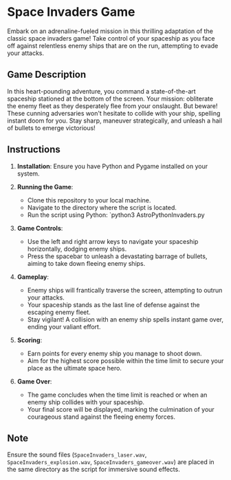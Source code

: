 # Space Invaders Game

Embark on an adrenaline-fueled mission in this thrilling adaptation of the classic space invaders game! Take control of your spaceship as you face off against relentless enemy ships that are on the run, attempting to evade your attacks.

## Game Description

In this heart-pounding adventure, you command a state-of-the-art spaceship stationed at the bottom of the screen. Your mission: obliterate the enemy fleet as they desperately flee from your onslaught. But beware! These cunning adversaries won't hesitate to collide with your ship, spelling instant doom for you. Stay sharp, maneuver strategically, and unleash a hail of bullets to emerge victorious!

## Instructions

1. **Installation**: Ensure you have Python and Pygame installed on your system.

2. **Running the Game**:
   - Clone this repository to your local machine.
   - Navigate to the directory where the script is located.
   - Run the script using Python: `python3 AstroPythonInvaders.py

3. **Game Controls**:
   - Use the left and right arrow keys to navigate your spaceship horizontally, dodging enemy ships.
   - Press the spacebar to unleash a devastating barrage of bullets, aiming to take down fleeing enemy ships.

4. **Gameplay**:
   - Enemy ships will frantically traverse the screen, attempting to outrun your attacks.
   - Your spaceship stands as the last line of defense against the escaping enemy fleet.
   - Stay vigilant! A collision with an enemy ship spells instant game over, ending your valiant effort.

5. **Scoring**:
   - Earn points for every enemy ship you manage to shoot down.
   - Aim for the highest score possible within the time limit to secure your place as the ultimate space hero.

6. **Game Over**:
   - The game concludes when the time limit is reached or when an enemy ship collides with your spaceship.
   - Your final score will be displayed, marking the culmination of your courageous stand against the fleeing enemy forces.

## Note

Ensure the sound files (`SpaceInvaders_laser.wav`, `SpaceInvaders_explosion.wav`, `SpaceInvaders_gameover.wav`) are placed in the same directory as the script for immersive sound effects.

